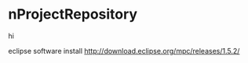 # nProjectRepository
hi

eclipse  software install
http://download.eclipse.org/mpc/releases/1.5.2/

